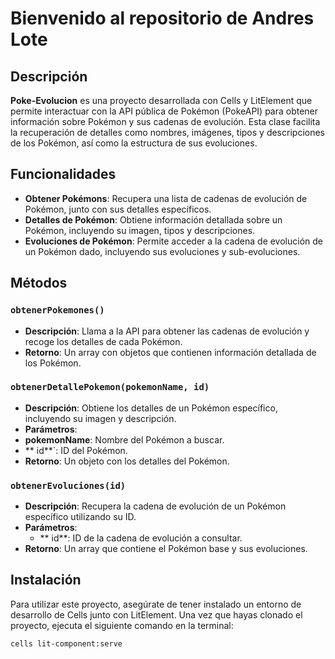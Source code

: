 # Bienvenido al repositorio de Andres Lote

## Descripción

**Poke-Evolucion**  es una proyecto desarrollada con Cells y LitElement que permite interactuar con la API pública de Pokémon (PokeAPI) para obtener información sobre Pokémon y sus cadenas de evolución. Esta clase facilita la recuperación de detalles como nombres, imágenes, tipos y descripciones de los Pokémon, así como la estructura de sus evoluciones.

## Funcionalidades

- **Obtener Pokémons**: Recupera una lista de cadenas de evolución de Pokémon, junto con sus detalles específicos.
- **Detalles de Pokémon**: Obtiene información detallada sobre un Pokémon, incluyendo su imagen, tipos y descripciones.
- **Evoluciones de Pokémon**: Permite acceder a la cadena de evolución de un Pokémon dado, incluyendo sus evoluciones y sub-evoluciones.

## Métodos

### `obtenerPokemones()`

- **Descripción**: Llama a la API para obtener las cadenas de evolución y recoge los detalles de cada Pokémon.
- **Retorno**: Un array con objetos que contienen información detallada de los Pokémon.

### `obtenerDetallePokemon(pokemonName, id)`

- **Descripción**: Obtiene los detalles de un Pokémon específico, incluyendo su imagen y descripción.
- **Parámetros**:
 - **pokemonName**: Nombre del Pokémon a buscar.
  - ** id**`: ID del Pokémon.
- **Retorno**: Un objeto con los detalles del Pokémon.

### `obtenerEvoluciones(id)`

- **Descripción**: Recupera la cadena de evolución de un Pokémon específico utilizando su ID.
- **Parámetros**:
  - ** id**: ID de la cadena de evolución a consultar.
- **Retorno**: Un array que contiene el Pokémon base y sus evoluciones.

## Instalación

Para utilizar este proyecto, asegúrate de tener instalado un entorno de desarrollo de Cells junto con LitElement. Una vez que hayas clonado el proyecto, ejecuta el siguiente comando en la terminal:
```bash
cells lit-component:serve